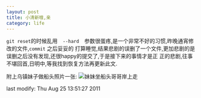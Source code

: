 ```yaml
---
layout: post
title: 小清新哦,亲
category: life
---
```

`git reset`的时候乱用　`--hard`　参数很蛋疼,是一个非常不好的习惯,昨晚通宵修改的文件,`commit` 之后妥妥的
打算睡觉,结果悲剧的误删了一个文件,更加悲剧的是误删之后没有发现,还很happy的提交了,于是接下来的事情才是正
正的悲剧,往事不堪回首,日明中,等我找到恢复方法再更新此文.

附上乌镇妹子做船头照片一张:
![妹妹坐船头哥哥岸上走](https://lh6.googleusercontent.com/-YQr7UTdnRmo/Tk8EJkyIORI/AAAAAAAAA6I/D1shy_LFE5I/s720/C360_2011-08-20%2B08-49-54.jpg)

last modify: Thu Aug 25 13:51:27 2011

